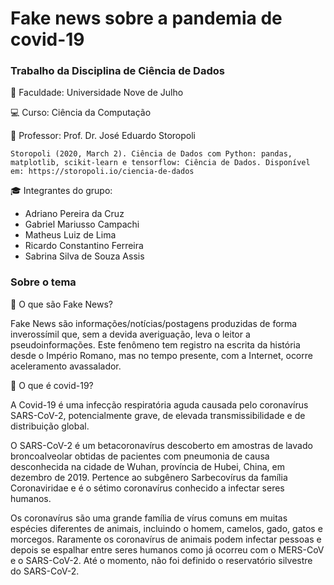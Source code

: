 # Fake news sobre a pandemia de covid-19
### Trabalho da Disciplina de Ciência de Dados

 :school: Faculdade: Universidade Nove de Julho 
 
 :computer: Curso: Ciência da Computação
 
 :blue_book: Professor: Prof. Dr. José Eduardo Storopoli

```
Storopoli (2020, March 2). Ciência de Dados com Python: pandas, matplotlib, scikit-learn e tensorflow: Ciência de Dados. Disponível em: https://storopoli.io/ciencia-de-dados
```
 :mortar_board: Integrantes do grupo:
  - Adriano Pereira da Cruz
  - Gabriel Mariusso Campachi
  - Matheus Luiz de Lima
  - Ricardo Constantino Ferreira
  - Sabrina Silva de Souza Assis

### Sobre o tema

   :pushpin: O que são Fake News?

Fake News são informações/notícias/postagens produzidas de forma inverossímil
que, sem a devida averiguação, leva o leitor a pseudoinformações. Este fenômeno tem
registro na escrita da história desde o Império Romano, mas no tempo presente, com a
Internet, ocorre aceleramento avassalador.

   :pushpin: O que é covid-19?

A Covid-19 é uma infecção respiratória aguda causada pelo coronavírus SARS-CoV-2, potencialmente grave, de elevada transmissibilidade e de distribuição global.

O SARS-CoV-2 é um betacoronavírus descoberto em amostras de lavado broncoalveolar obtidas de pacientes com pneumonia de causa desconhecida na cidade de Wuhan, província de Hubei, China, em dezembro de 2019. Pertence ao subgênero Sarbecovírus da família Coronaviridae e é o sétimo coronavírus conhecido a infectar seres humanos.

Os coronavírus são uma grande família de vírus comuns em muitas espécies diferentes de animais, incluindo o homem, camelos, gado, gatos e morcegos. Raramente os coronavírus de animais podem infectar pessoas e depois se espalhar entre seres humanos como já ocorreu com o MERS-CoV e o SARS-CoV-2. Até o momento, não foi definido o reservatório silvestre do SARS-CoV-2.

